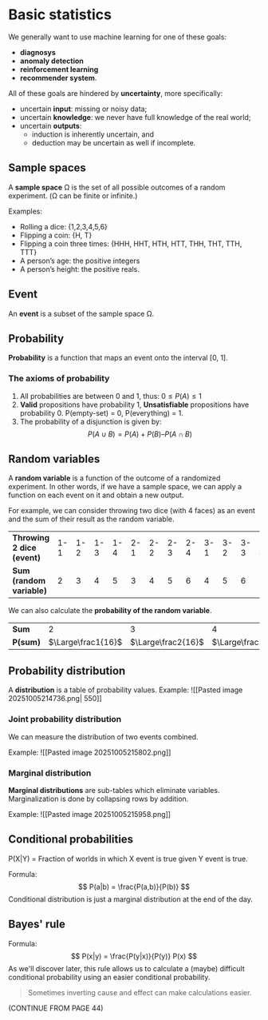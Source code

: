 # Basic statistics

We generally want to use machine learning for one of these goals:
- **diagnosys**
- **anomaly detection**
- **reinforcement learning**
- **recommender system**.

All of these goals are hindered by **uncertainty**, more specifically:
- uncertain **input**: missing or noisy data;
- uncertain **knowledge**: we never have full knowledge of the real world;
- uncertain **outputs**: 
	- induction is inherently uncertain, and
	- deduction may be uncertain as well if incomplete.

## Sample spaces

A **sample space** Ω is the set of all possible outcomes of a random experiment. (Ω can be finite or infinite.)

Examples:
- Rolling a dice: {1,2,3,4,5,6}
- Flipping a coin: {H, T}
- Flipping a coin three times: {HHH, HHT, HTH, HTT, THH, THT, TTH, TTT}
- A person’s age: the positive integers
- A person’s height: the positive reals.

## Event

An **event** is a subset of the sample space Ω.

## Probability

**Probability** is a function that maps an event onto the interval [0, 1].

### The axioms of probability

1. All probabilities are between 0 and 1, thus: $0 ≤ P(A) ≤ 1$
2. **Valid** propositions have probability 1,
   **Unsatisfiable** propositions have probability 0.
   P(empty-set) = 0, P(everything) = 1.
3. The probability of a disjunction is given by: $$P(A \cup B) = P(A) + P(B) – P(A \cap B)$$
## Random variables

A **random variable** is a function of the outcome of a randomized experiment. In other words, if we have a sample space, we can apply a function on each event on it and obtain a new output.

For example, we can consider throwing two dice (with 4 faces) as an event and the sum of their result as the random variable.

|                              |     |     |     |     |     |     |     |     |     |     |     |     |     |     |     |     |
| ---------------------------- | --- | --- | --- | --- | --- | --- | --- | --- | --- | --- | --- | --- | --- | --- | --- | --- |
| **Throwing  2 dice (event)** | 1-1 | 1-2 | 1-3 | 1-4 | 2-1 | 2-2 | 2-3 | 2-4 | 3-1 | 3-2 | 3-3 | 3-4 | 4-1 | 4-2 | 4-3 | 4-4 |
| **Sum (random variable)**    | 2   | 3   | 4   | 5   | 3   | 4   | 5   | 6   | 4   | 5   | 6   | 7   | 5   | 6   | 7   | 8   |


We can also calculate the **probability of the random variable**.

|            |                    |                    |                    |                    |                    |                    |                    |
| ---------- | ------------------ | ------------------ | ------------------ | ------------------ | ------------------ | ------------------ | ------------------ |
| **Sum**    | 2                  | 3                  | 4                  | 5                  | 6                  | 7                  | 8                  |
| **P(sum)** | $\Large\frac1{16}$ | $\Large\frac2{16}$ | $\Large\frac3{16}$ | $\Large\frac4{16}$ | $\Large\frac3{16}$ | $\Large\frac2{16}$ | $\Large\frac1{16}$ |
## Probability distribution

A **distribution** is a table of probability values.
Example:
![[Pasted image 20251005214736.png| 550]]

### Joint probability distribution

We can measure the distribution of two events combined.

Example:
![[Pasted image 20251005215802.png]]

### Marginal distribution

**Marginal distributions** are sub-tables which eliminate variables.
Marginalization is done by collapsing rows by addition.

Example:
![[Pasted image 20251005215958.png]]

## Conditional probabilities

P(X|Y) = Fraction of worlds in which X event is true given Y event is true.

Formula: $$ P(a|b) = \frac{P(a,b)}{P(b)} $$
Conditional distribution is just a marginal distribution at the end of the day.

## Bayes' rule

Formula: $$ P(x|y) = \frac{P(y|x)}{P(y)} P(x) $$
As we'll discover later, this rule allows us to calculate a (maybe) difficult conditional probability using an easier conditional probability.
> Sometimes inverting cause and effect can make calculations easier.

(CONTINUE FROM PAGE 44)
